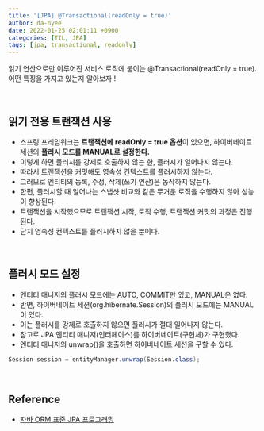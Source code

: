 ```yaml
---
title: '[JPA] @Transactional(readOnly = true)'
author: da-nyee
date: 2022-01-25 02:01:11 +0900
categories: [TIL, JPA]
tags: [jpa, transactional, readonly]
---
```


읽기 연산으로만 이루어진 서비스 로직에 붙이는 @Transactional(readOnly = true).<br/>
어떤 특징을 가지고 있는지 알아보자 !<br/>

<br/>

## 읽기 전용 트랜잭션 사용

- 스프링 프레임워크는 <b>트랜잭션에 readOnly = true 옵션</b>이 있으면, 하이버네이트 세션의 <b>플러시 모드를 MANUAL로 설정한다.</b>
- 이렇게 하면 플러시를 강제로 호출하지 않는 한, 플러시가 일어나지 않는다.
- 따라서 트랜잭션을 커밋해도 영속성 컨텍스트를 플러시하지 않는다.
- 그러므로 엔티티의 등록, 수정, 삭제(쓰기 연산)은 동작하지 않는다.
- 한편, 플러시할 때 일어나는 스냅샷 비교와 같은 무거운 로직을 수행하지 않아 성능이 향상된다.
- 트랜잭션을 시작했으므로 트랜잭션 시작, 로직 수행, 트랜잭션 커밋의 과정은 진행된다.
- 단지 영속성 컨텍스트를 플러시하지 않을 뿐이다.

<br/>

## 플러시 모드 설정

- 엔티티 매니저의 플러시 모드에는 AUTO, COMMIT만 있고, MANUAL은 없다.
- 반면, 하이버네이트 세션(org.hibernate.Session)의 플러시 모드에는 MANUAL이 있다.
- 이는 플러시를 강제로 호출하지 않으면 플러시가 절대 일어나지 않는다.
- 참고로 JPA 엔티티 매니저(인터페이스)를 하이버네이트(구현체)가 구현했다.
- 엔티티 매니저의 unwrap()을 호출하면 하이버네이트 세션을 구할 수 있다.

```java
Session session = entityManager.unwrap(Session.class);
```

<br/>

## Reference

- [자바 ORM 표준 JPA 프로그래밍](http://www.kyobobook.co.kr/product/detailViewKor.laf?ejkGb=KOR&mallGb=KOR&barcode=9788960777330&orderClick=LEA&Kc=)